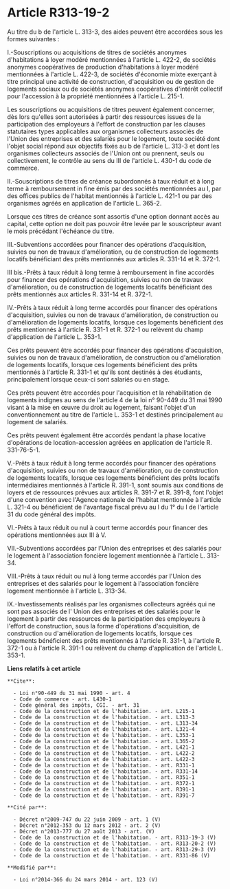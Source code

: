 # Article R313-19-2

Au titre du b de l'article L. 313-3, des aides peuvent être accordées sous les formes suivantes : 

I.-Souscriptions ou acquisitions de titres de sociétés anonymes d'habitations à loyer modéré mentionnées à l'article L.
422-2, de sociétés anonymes coopératives de production d'habitations à loyer modéré mentionnées à l'article L. 422-3, de
sociétés d'économie mixte exerçant à titre principal une activité de construction, d'acquisition ou de gestion de logements
sociaux ou de sociétés anonymes coopératives d'intérêt collectif pour l'accession à la propriété mentionnées à l'article L.
215-1. 

Les souscriptions ou acquisitions de titres peuvent également concerner, dès lors qu'elles sont autorisées à partir des
ressources issues de la participation des employeurs à l'effort de construction par les clauses statutaires types applicables
aux organismes collecteurs associés de l'Union des entreprises et des salariés pour le logement, toute société dont l'objet
social répond aux objectifs fixés au b de l'article L. 313-3 et dont les organismes collecteurs associés de l'Union ont ou
prennent, seuls ou collectivement, le contrôle au sens du III de l'article L. 430-1 du code de commerce. 

II.-Souscriptions de titres de créance subordonnés à taux réduit et à long terme à remboursement in fine émis par des
sociétés mentionnées au I, par des offices publics de l'habitat mentionnés à l'article L. 421-1 ou par des organismes agréés
en application de l'article L. 365-2. 

Lorsque ces titres de créance sont assortis d'une option donnant accès au capital, cette option ne doit pas pouvoir être
levée par le souscripteur avant le mois précédant l'échéance du titre. 

III.-Subventions accordées pour financer des opérations d'acquisition, suivies ou non de travaux d'amélioration, ou de
construction de logements locatifs bénéficiant des prêts mentionnés aux articles R. 331-14 et R. 372-1. 

III bis.-Prêts à taux réduit à long terme à remboursement in fine accordés pour financer des opérations d'acquisition,
suivies ou non de travaux d'amélioration, ou de construction de logements locatifs bénéficiant des prêts mentionnés aux
articles R. 331-14 et R. 372-1. 

IV.-Prêts à taux réduit à long terme accordés pour financer des opérations d'acquisition, suivies ou non de travaux
d'amélioration, de construction ou d'amélioration de logements locatifs, lorsque ces logements bénéficient des prêts
mentionnés à l'article R. 331-1 et R. 372-1 ou relèvent du champ d'application de l'article L. 353-1. 

Ces prêts peuvent être accordés pour financer des opérations d'acquisition, suivies ou non de travaux d'amélioration, de
construction ou d'amélioration de logements locatifs, lorsque ces logements bénéficient des prêts mentionnés à l'article R.
331-1 et qu'ils sont destinés à des étudiants, principalement lorsque ceux-ci sont salariés ou en stage. 

Ces prêts peuvent être accordés pour l'acquisition et la réhabilitation de logements indignes au sens de l'article 4 de la
loi n° 90-449 du 31 mai 1990 visant à la mise en œuvre du droit au logement, faisant l'objet d'un conventionnement au titre
de l'article L. 353-1 et destinés principalement au logement de salariés. 

Ces prêts peuvent également être accordés pendant la phase locative d'opérations de location-accession agréées en application
de l'article R. 331-76-5-1. 

V.-Prêts à taux réduit à long terme accordés pour financer des opérations d'acquisition, suivies ou non de travaux
d'amélioration, ou de construction de logements locatifs, lorsque ces logements bénéficient des prêts locatifs intermédiaires
mentionnés à l'article R. 391-1, sont soumis aux conditions de loyers et de ressources prévues aux articles R. 391-7 et R.
391-8, font l'objet d'une convention avec l'Agence nationale de l'habitat mentionnée à l'article L. 321-4 ou bénéficient de
l'avantage fiscal prévu au l du 1° du I de l'article 31 du code général des impôts. 

VI.-Prêts à taux réduit ou nul à court terme accordés pour financer des opérations mentionnées aux III à V. 

VII.-Subventions accordées par l'Union des entreprises et des salariés pour le logement à l'association foncière logement
mentionnée à l'article L. 313-34. 

VIII.-Prêts à taux réduit ou nul à long terme accordés par l'Union des entreprises et des salariés pour le logement à
l'association foncière logement mentionnée à l'article L. 313-34. 

IX.-Investissements réalisés par les organismes collecteurs agréés qui ne sont pas associés de l' Union des entreprises et
des salariés pour le logement à partir des ressources de la participation des employeurs à l'effort de construction, sous la
forme d'opérations d'acquisition, de construction ou d'amélioration de logements locatifs, lorsque ces logements bénéficient
des prêts mentionnés à l'article R. 331-1, à l'article R. 372-1 ou à l'article R. 391-1 ou relèvent du champ d'application de
l'article L. 353-1.

**Liens relatifs à cet article**

	**Cite**:

	  - Loi n°90-449 du 31 mai 1990 - art. 4
	  - Code de commerce - art. L430-1
	  - Code général des impôts, CGI. - art. 31
	  - Code de la construction et de l'habitation. - art. L215-1
	  - Code de la construction et de l'habitation. - art. L313-3
	  - Code de la construction et de l'habitation. - art. L313-34
	  - Code de la construction et de l'habitation. - art. L321-4
	  - Code de la construction et de l'habitation. - art. L353-1
	  - Code de la construction et de l'habitation. - art. L365-2
	  - Code de la construction et de l'habitation. - art. L421-1
	  - Code de la construction et de l'habitation. - art. L422-2
	  - Code de la construction et de l'habitation. - art. L422-3
	  - Code de la construction et de l'habitation. - art. R331-1
	  - Code de la construction et de l'habitation. - art. R331-14
	  - Code de la construction et de l'habitation. - art. R351-1
	  - Code de la construction et de l'habitation. - art. R372-1
	  - Code de la construction et de l'habitation. - art. R391-1
	  - Code de la construction et de l'habitation. - art. R391-7

	**Cité par**:

	  - Décret n°2009-747 du 22 juin 2009 - art. 1 (V)
	  - Décret n°2012-353 du 12 mars 2012 - art. 2 (V)
	  - Décret n°2013-777 du 27 août 2013 - art. (V)
	  - Code de la construction et de l'habitation. - art. R313-19-3 (V)
	  - Code de la construction et de l'habitation. - art. R313-20-2 (V)
	  - Code de la construction et de l'habitation. - art. R313-29-3 (V)
	  - Code de la construction et de l'habitation. - art. R331-86 (V)

	**Modifié par**:

	  - Loi n°2014-366 du 24 mars 2014 - art. 123 (V)
